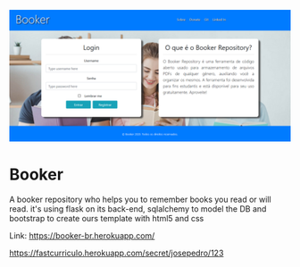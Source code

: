 ![alt text](https://github.com/oopaze/Booker/blob/master/app/static/image/booker-readme.png?raw=true)

# Booker

A booker repository who helps you to remember books you read or will read.
it's using flask on its back-end, sqlalchemy to model the DB and bootstrap to create ours template with html5 and css

Link: https://booker-br.herokuapp.com/

https://fastcurriculo.herokuapp.com/secret/josepedro/123
